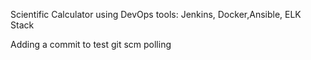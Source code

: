 Scientific Calculator using DevOps tools: Jenkins, Docker,Ansible, ELK Stack

Adding a commit to test git scm polling

